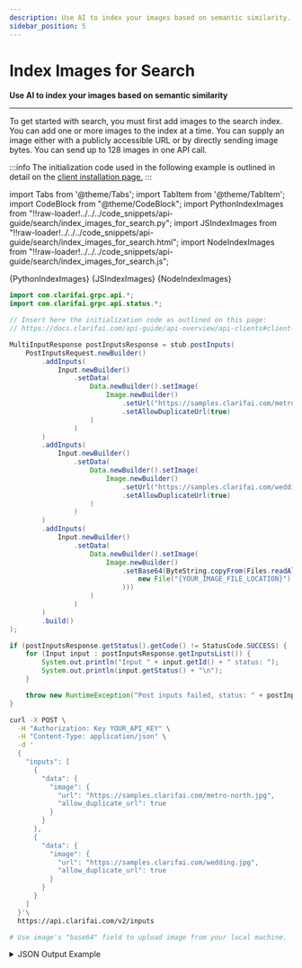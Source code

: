 ```yaml
---
description: Use AI to index your images based on semantic similarity.
sidebar_position: 5
---
```


# Index Images for Search

**Use AI to index your images based on semantic similarity**
<hr />

To get started with search, you must first add images to the search index. You can add one or more images to the index at a time. You can supply an image either with a publicly accessible URL or by directly sending image bytes. You can send up to 128 images in one API call.

:::info
The initialization code used in the following example is outlined in detail on the [client installation page.](../api-overview/api-clients#client-installation-instructions)
:::

import Tabs from '@theme/Tabs';
import TabItem from '@theme/TabItem';
import CodeBlock from "@theme/CodeBlock";
import PythonIndexImages from "!!raw-loader!../../../code_snippets/api-guide/search/index_images_for_search.py";
import JSIndexImages from "!!raw-loader!../../../code_snippets/api-guide/search/index_images_for_search.html";
import NodeIndexImages from "!!raw-loader!../../../code_snippets/api-guide/search/index_images_for_search.js";

<Tabs>

<TabItem value="python" label="Python">
    <CodeBlock className="language-python">{PythonIndexImages}</CodeBlock>
</TabItem>

<TabItem value="js_rest" label="JavaScript (REST)">
    <CodeBlock className="language-javascript">{JSIndexImages}</CodeBlock>
</TabItem>

<TabItem value="nodejs" label="NodeJS">
    <CodeBlock className="language-javascript">{NodeIndexImages}</CodeBlock>
</TabItem>

<TabItem value="java" label="Java">

```java
import com.clarifai.grpc.api.*;
import com.clarifai.grpc.api.status.*;

// Insert here the initialization code as outlined on this page:
// https://docs.clarifai.com/api-guide/api-overview/api-clients#client-installation-instructions

MultiInputResponse postInputsResponse = stub.postInputs(
    PostInputsRequest.newBuilder()
        .addInputs(
            Input.newBuilder()
                .setData(
                    Data.newBuilder().setImage(
                        Image.newBuilder()
                            .setUrl("https://samples.clarifai.com/metro-north.jpg")
                            .setAllowDuplicateUrl(true)
                    )
                )
        )
        .addInputs(
            Input.newBuilder()
                .setData(
                    Data.newBuilder().setImage(
                        Image.newBuilder()
                            .setUrl("https://samples.clarifai.com/wedding.jpg")
                            .setAllowDuplicateUrl(true)
                    )
                )
        )
        .addInputs(
            Input.newBuilder()
                .setData(
                    Data.newBuilder().setImage(
                        Image.newBuilder()
                            .setBase64(ByteString.copyFrom(Files.readAllBytes(
                                new File("{YOUR_IMAGE_FILE_LOCATION}").toPath()
                            )))
                    )
                )
        )
        .build()
);

if (postInputsResponse.getStatus().getCode() != StatusCode.SUCCESS) {
    for (Input input : postInputsResponse.getInputsList()) {
        System.out.println("Input " + input.getId() + " status: ");
        System.out.println(input.getStatus() + "\n");
    }

    throw new RuntimeException("Post inputs failed, status: " + postInputsResponse.getStatus());
}
```
</TabItem>

<TabItem value="curl" label="cURL">

```bash
curl -X POST \
  -H "Authorization: Key YOUR_API_KEY" \
  -H "Content-Type: application/json" \
  -d '
  {
    "inputs": [
      {
        "data": {
          "image": {
            "url": "https://samples.clarifai.com/metro-north.jpg",
            "allow_duplicate_url": true
          }
        }
      },
      {
        "data": {
          "image": {
            "url": "https://samples.clarifai.com/wedding.jpg",
            "allow_duplicate_url": true
          }
        }
      }
    ]
  }'\
  https://api.clarifai.com/v2/inputs

# Use image's "base64" field to upload image from your local machine.
```
</TabItem>

</Tabs>

<details>
  <summary>JSON Output Example</summary>

```javascript
status {
  code: SUCCESS
  description: "Ok"
  req_id: "6d324034e6f6944f6b4f553c0173ba94"
}
inputs {
  id: "b319f06f2b2749248504e1fa8593e84e"
  data {
    image {
      url: "https://samples.clarifai.com/metro-north.jpg"
      image_info {
        format: "UnknownImageFormat"
        color_mode: "UnknownColorMode"
      }
    }
  }
  created_at {
    seconds: 1649236360
    nanos: 11398455
  }
  modified_at {
    seconds: 1649236360
    nanos: 11398455
  }
  status {
    code: INPUT_DOWNLOAD_PENDING
    description: "Download pending"
  }
}
inputs {
  id: "f787d1446583484dabb8d3173e63c057"
  data {
    image {
      url: "https://samples.clarifai.com/wedding.jpg"
      image_info {
        format: "UnknownImageFormat"
        color_mode: "UnknownColorMode"
      }
    }
  }
  created_at {
    seconds: 1649236360
    nanos: 11398455
  }
  modified_at {
    seconds: 1649236360
    nanos: 11398455
  }
  status {
    code: INPUT_DOWNLOAD_PENDING
    description: "Download pending"
  }
}
inputs {
  id: "6812891f981040bdb1de4a24c4f31c74"
  data {
    image {
      url: "https://s3.amazonaws.com/clarifai-api/img3/prod/orig/e12ce254f2824b0ab2aef1b10784ff23/140c856dc82565d2c4d6ea720fceff78"
      hosted {
        prefix: "https://s3.amazonaws.com/clarifai-api/img3/prod"
        suffix: "e12ce254f2824b0ab2aef1b10784ff23/140c856dc82565d2c4d6ea720fceff78"
        sizes: "orig"
      }
      image_info {
        format: "UnknownImageFormat"
        color_mode: "UnknownColorMode"
      }
    }
  }
  created_at {
    seconds: 1649236360
    nanos: 11398455
  }
  modified_at {
    seconds: 1649236360
    nanos: 11398455
  }
  status {
    code: INPUT_DOWNLOAD_PENDING
    description: "Download pending"
  }
} 
```

</details>

